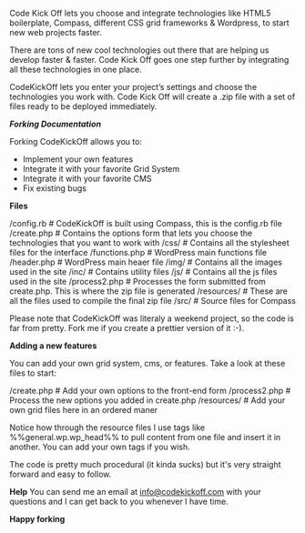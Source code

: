 Code Kick Off lets you choose and integrate technologies like HTML5 boilerplate, Compass, different CSS grid frameworks & Wordpress, to start new web projects faster.

There are tons of new cool technologies out there that are helping us develop faster & faster. Code Kick Off goes one step further by integrating all these technologies in one place.

CodeKickOff lets you enter your project’s settings and choose the technologies you work with. Code Kick Off will create a .zip file with a set of files ready to be deployed immediately.


***Forking Documentation***

Forking CodeKickOff allows you to:
- Implement your own features
- Integrate it with your favorite Grid System
- Integrate it with your favorite CMS
- Fix existing bugs

**Files**

\/config.rb 		# CodeKickOff is built using Compass, this is the config.rb file
/create.php 	# Contains the options form that lets you choose the technologies that you want to work with
/css/ 			# Contains all the stylesheet files for the interface
/functions.php 	# WordPress main functions file
/header.php 	# WordPress main heaer file
/img/ 			# Contains all the images used in the site
/inc/ 			# Contains utility files
/js/			# Contains all the js files used in the site
/process2.php	# Processes the form submitted from create.php. This is where the zip file is generated
/resources/		# These are all the files used to compile the final zip file
/src/			# Source files for Compass

Please note that CodeKickOff was literaly a weekend project, so the code is far from pretty. Fork me if you create a prettier version of it :-).


**Adding a new features**

You can add your own grid system, cms, or features. Take a look at these files to start:

/create.php 	# Add your own options to the front-end form
/process2.php 	# Process the new options you added in create.php
/resources/		# Add your own grid files here in an ordered maner

Notice how through the resource files I use tags like %%general.wp.wp_head%% to pull content from one file and insert it in another. You can add your own tags if you wish.

The code is pretty much procedural (it kinda sucks) but it's very straight forward and easy to follow.

**Help**
You can send me an email at info@codekickoff.com with your questions and I can get back to you whenever I have time.

**Happy forking**